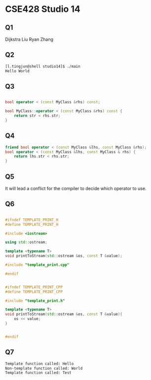 # CSE428 Studio 14

## Q1

Dijkstra Liu
Ryan Zhang


## Q2

```bash
[l.tingjun@shell studio14]$ ./main
Hello World
```

## Q3

```C++

bool operator < (const MyClass &rhs) const;

bool MyClass::operator < (const MyClass &rhs) const {
    return str < rhs.str;
}

```

## Q4

```C++
friend bool operator < (const MyClass &lhs, const MyClass &rhs);
bool operator < (const MyClass &lhs, const MyClass & rhs) {
    return lhs.str < rhs.str;
}

```

## Q5

It will lead a conflict for the compiler to decide which operator to use.

## Q6

```C++

#ifndef TEMPLATE_PRINT_H
#define TEMPLATE_PRINT_H

#include <iostream>

using std::ostream;

template <typename T>
void printToStream(std::ostream &os, const T &value);

#include "template_print.cpp"

#endif

``` 

```C++

#ifndef TEMPLATE_PRINT_CPP
#define TEMPLATE_PRINT_CPP

#include "template_print.h"

template <typename T>
void printToStream(std::ostream &os, const T &value){
    os << value;
}


#endif

```

## Q7

```bash
Template function called: Hello
Non-template function called: World
Template function called: Test
```



